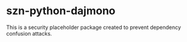 # szn-python-dajmono

This is a security placeholder package created to prevent dependency confusion attacks.